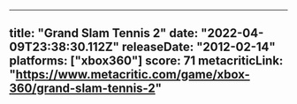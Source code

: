 
---
title: "Grand Slam Tennis 2"
date: "2022-04-09T23:38:30.112Z"
releaseDate: "2012-02-14"
platforms: ["xbox360"]
score: 71
metacriticLink: "https://www.metacritic.com/game/xbox-360/grand-slam-tennis-2"
---
